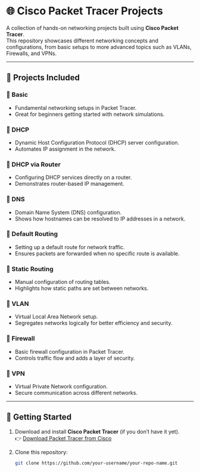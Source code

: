 # 🌐 Cisco Packet Tracer Projects

A collection of hands-on networking projects built using **Cisco Packet Tracer**.  
This repository showcases different networking concepts and configurations, from basic setups to more advanced topics such as VLANs, Firewalls, and VPNs.  

---

## 📂 Projects Included

### 🔹 Basic
- Fundamental networking setups in Packet Tracer.
- Great for beginners getting started with network simulations.

### 🔹 DHCP
- Dynamic Host Configuration Protocol (DHCP) server configuration.
- Automates IP assignment in the network.

### 🔹 DHCP via Router
- Configuring DHCP services directly on a router.
- Demonstrates router-based IP management.

### 🔹 DNS
- Domain Name System (DNS) configuration.
- Shows how hostnames can be resolved to IP addresses in a network.

### 🔹 Default Routing
- Setting up a default route for network traffic.
- Ensures packets are forwarded when no specific route is available.

### 🔹 Static Routing
- Manual configuration of routing tables.
- Highlights how static paths are set between networks.

### 🔹 VLAN
- Virtual Local Area Network setup.
- Segregates networks logically for better efficiency and security.

### 🔹 Firewall
- Basic firewall configuration in Packet Tracer.
- Controls traffic flow and adds a layer of security.

### 🔹 VPN
- Virtual Private Network configuration.
- Secure communication across different networks.

---

## 🚀 Getting Started

1. Download and install **Cisco Packet Tracer** (if you don’t have it yet).  
   👉 [Download Packet Tracer from Cisco](https://www.netacad.com/courses/packet-tracer)

2. Clone this repository:
   ```bash
   git clone https://github.com/your-username/your-repo-name.git

